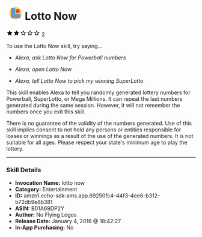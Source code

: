 # &nbsp;<img src="skill_icon" alt="Lotto Now icon" width="36"> Lotto Now
![2 stars](../../images/ic_star_black_18dp_1x.png)![2 stars](../../images/ic_star_black_18dp_1x.png)![2 stars](../../images/ic_star_border_black_18dp_1x.png)![2 stars](../../images/ic_star_border_black_18dp_1x.png)![2 stars](../../images/ic_star_border_black_18dp_1x.png) 2

To use the Lotto Now skill, try saying...

* *Alexa, ask Lotto Now for Powerball numbers*

* *Alexa, open Lotto Now*

* *Alexa, tell Lotto Now to pick my winning SuperLotto*

This skill enables Alexa to tell you randomly generated lottery numbers for Powerball, SuperLotto, or Mega Millions.  It can repeat the last numbers generated during the same session.  However, it will not remember the numbers once you exit this skill.

There is no guarantee of the validity of the numbers generated.  Use of this skill implies consent to not hold any persons or entities responsible for losses or winnings as a result of the use of the generated numbers.  It is not suitable for all ages.  Please respect your state's minimum age to play the lottery.

***

### Skill Details

* **Invocation Name:** lotto now
* **Category:** Entertainment
* **ID:** amzn1.echo-sdk-ams.app.69250fc4-44f3-4ee6-b312-b72db9e8b381
* **ASIN:** B01A69DP2Y
* **Author:** No Flying Logos
* **Release Date:** January 4, 2016 @ 18:42:27
* **In-App Purchasing:** No
